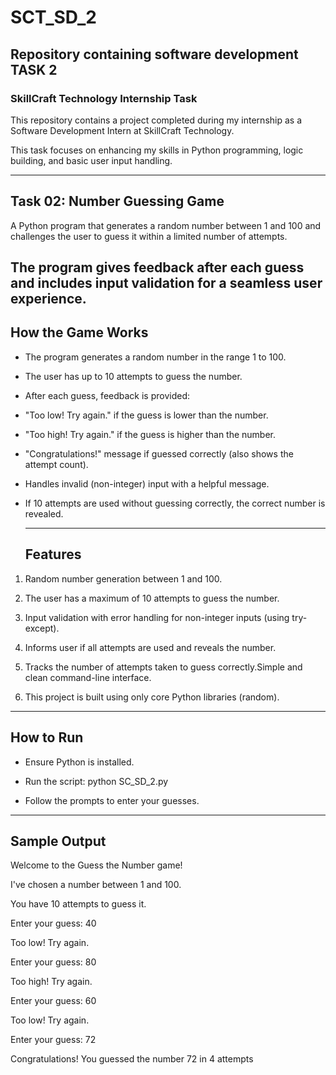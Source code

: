 # SCT_SD_2
Repository containing software development TASK 2
-------------------------
### SkillCraft Technology Internship Task
 This repository contains a project completed during my internship as a Software Development Intern at SkillCraft Technology. 
 
 This task focuses on enhancing my skills in Python programming, logic building, and basic user input handling.

--------------------------
## Task 02: Number Guessing Game

A Python program that generates a random number between 1 and 100 and challenges the user to guess it within a limited number of attempts.

The program gives feedback after each guess and includes input validation for a seamless user experience.
---------------------------------------
## How the Game Works
- The program generates a random number in the range 1 to 100.

- The user has up to 10 attempts to guess the number.

- After each guess, feedback is provided:

 - "Too low! Try again." if the guess is lower than the number.

 - "Too high! Try again." if the guess is higher than the number.

 - "Congratulations!" message if guessed correctly (also shows the attempt count).

- Handles invalid (non-integer) input with a helpful message.
- If 10 attempts are used without guessing correctly, the correct number is revealed.
 
  -----------------
  ## Features
1. Random number generation between 1 and 100.

2. The user has a maximum of 10 attempts to guess the number.

3. Input validation with error handling for non-integer inputs (using try-except).

4. Informs user if all attempts are used and reveals the number.

5. Tracks the number of attempts taken to guess correctly.Simple and clean command-line interface.
6. This project is built using only core Python libraries (random).




------------------------------
## How to Run
- Ensure Python is installed.

- Run the script:
python SC_SD_2.py
- Follow the prompts to enter your guesses.
------------------------------------
## Sample Output

Welcome to the Guess the Number game!

I've chosen a number between 1 and 100.

You have 10 attempts to guess it.

Enter your guess: 40

Too low! Try again.

Enter your guess: 80

Too high! Try again.

Enter your guess: 60

Too low! Try again.

Enter your guess: 72

Congratulations! You guessed the number 72 in 4 attempts
